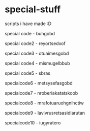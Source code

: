 # special-stuff
scripts i have made :D

special code - buhgobd

special code2 - reyortsedxof

special code3 - otuaimesgobd

special code4 - mismugelbbub

special code5 - sbras

specialcode6 - metsysefasgobd

specialcode7 - nroberiakatatskoob

specialcode8 - mrafotuaruohgnihctiw

specialcode9 - lavivrusretsasidlarutan

specialcode10 - iugyratero

